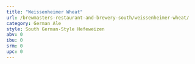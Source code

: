 ```yaml
---
title: "Weissenheimer Wheat"
url: /brewmasters-restaurant-and-brewery-south/weissenheimer-wheat/
category: German Ale
style: South German-Style Hefeweizen
abv: 0
ibu: 0
srm: 0
upc: 0
---
```


